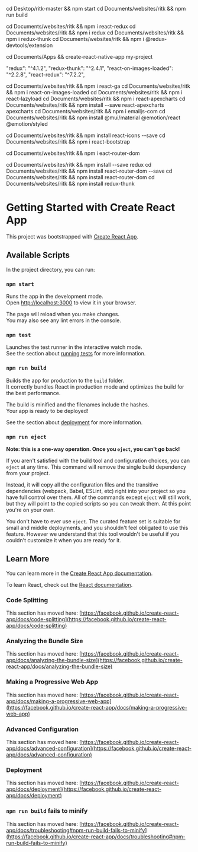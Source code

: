 cd Desktop/ritk-master && npm start
cd Documents/websites/ritk && npm run build


cd Documents/websites/ritk &&  npm i react-redux
cd Documents/websites/ritk &&  npm i redux
cd Documents/websites/ritk &&  npm i redux-thunk
cd Documents/websites/ritk && npm i @redux-devtools/extension

cd Documents/Apps && create-react-native-app my-project

"redux": "^4.1.2",
"redux-thunk": "^2.4.1",
"react-on-images-loaded": "^2.2.8",
"react-redux": "^7.2.2",

cd Documents/websites/ritk && npm i react-ga
cd Documents/websites/ritk && npm i react-on-images-loaded
cd Documents/websites/ritk && npm i react-lazyload
cd Documents/websites/ritk && npm i react-apexcharts
cd Documents/websites/ritk && npm install --save react-apexcharts apexcharts
cd Documents/websites/ritk && npm i emailjs-com
cd Documents/websites/ritk && npm install @mui/material @emotion/react @emotion/styled

cd Documents/websites/ritk && npm install react-icons --save
cd Documents/websites/ritk && npm i react-bootstrap

cd Documents/websites/ritk && npm i eact-router-dom

cd Documents/websites/ritk && npm install --save redux
cd Documents/websites/ritk && npm install react-router-dom --save
cd Documents/websites/ritk && npm install react-router-dom
cd Documents/websites/ritk && npm install redux-thunk
# Getting Started with Create React App

This project was bootstrapped with [Create React App](https://github.com/facebook/create-react-app).

## Available Scripts

In the project directory, you can run:

### `npm start`

Runs the app in the development mode.\
Open [http://localhost:3000](http://localhost:3000) to view it in your browser.

The page will reload when you make changes.\
You may also see any lint errors in the console.

### `npm test`

Launches the test runner in the interactive watch mode.\
See the section about [running tests](https://facebook.github.io/create-react-app/docs/running-tests) for more information.

### `npm run build`

Builds the app for production to the `build` folder.\
It correctly bundles React in production mode and optimizes the build for the best performance.

The build is minified and the filenames include the hashes.\
Your app is ready to be deployed!

See the section about [deployment](https://facebook.github.io/create-react-app/docs/deployment) for more information.

### `npm run eject`

**Note: this is a one-way operation. Once you `eject`, you can't go back!**

If you aren't satisfied with the build tool and configuration choices, you can `eject` at any time. This command will remove the single build dependency from your project.

Instead, it will copy all the configuration files and the transitive dependencies (webpack, Babel, ESLint, etc) right into your project so you have full control over them. All of the commands except `eject` will still work, but they will point to the copied scripts so you can tweak them. At this point you're on your own.

You don't have to ever use `eject`. The curated feature set is suitable for small and middle deployments, and you shouldn't feel obligated to use this feature. However we understand that this tool wouldn't be useful if you couldn't customize it when you are ready for it.

## Learn More

You can learn more in the [Create React App documentation](https://facebook.github.io/create-react-app/docs/getting-started).

To learn React, check out the [React documentation](https://reactjs.org/).

### Code Splitting

This section has moved here: [https://facebook.github.io/create-react-app/docs/code-splitting](https://facebook.github.io/create-react-app/docs/code-splitting)

### Analyzing the Bundle Size

This section has moved here: [https://facebook.github.io/create-react-app/docs/analyzing-the-bundle-size](https://facebook.github.io/create-react-app/docs/analyzing-the-bundle-size)

### Making a Progressive Web App

This section has moved here: [https://facebook.github.io/create-react-app/docs/making-a-progressive-web-app](https://facebook.github.io/create-react-app/docs/making-a-progressive-web-app)

### Advanced Configuration

This section has moved here: [https://facebook.github.io/create-react-app/docs/advanced-configuration](https://facebook.github.io/create-react-app/docs/advanced-configuration)

### Deployment

This section has moved here: [https://facebook.github.io/create-react-app/docs/deployment](https://facebook.github.io/create-react-app/docs/deployment)

### `npm run build` fails to minify

This section has moved here: [https://facebook.github.io/create-react-app/docs/troubleshooting#npm-run-build-fails-to-minify](https://facebook.github.io/create-react-app/docs/troubleshooting#npm-run-build-fails-to-minify)
